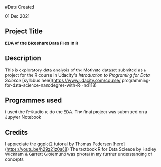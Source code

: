 #Date Created

01 Dec 2021

## Project Title

**EDA of the Bikeshare Data Files in R**

## Description

This is exploratory data analysis of the Motivate dataset submited as
a project for the R course in Udacity's _Introduction to Programing 
for Data Science_ [syllabus here](https://www.udacity.com/course/
programming-for-data-science-nanodegree-with-R--nd118)

## Programmes used

I used the R-Studio to do the EDA. The final project was submitted on
a Jupyter Notebook 

## Credits

I appreciate the ggplot2 tutorial by Thomas Pedersen [here]
(https://youtu.be/h29g21z0a68)
The textbook R for Data Science by Hadley Wickham & Garrett Grolemund
was pivotal in my further understanding of concepts